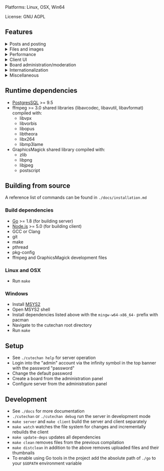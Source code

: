 Platforms: Linux, OSX, Win64

License: GNU AGPL

## Features

<details><summary>Posts and posting</summary>

- Character by character post updates
- Hovering quick reply for post authoring
- Dice roll, coin flip and eightball commands
- Desktop notifications  and "(You)" links on quote
- Post link hover previews, including cross-thread
- Inline post link expansion
- Optional relative post timestamps
- Non-temporal and recursive post linking
- No posts per thread or threads per board limit
- Forced anonymity display mode
- Post hiding
- Option to display only the last 100 posts in a thread
- Optional automatic deletion of unused threads and boards
- Automatic URL linkification
- Automatic intelligent quoting of selected text, when quoting a post
- Live programming code tags with syntax highlighting
- Automatic open post recovery after a disconnect
- Toggleable non-live post creation
- Keyboard post navigation
- Explicitly visible sage
- Responsive seen post detection

</details>

<details><summary>Files and images</summary>

- JPEG, PNG, APNG, WEBM, MP3, MP4, OGG, PDF, ZIP, 7Z, TAR.GZ and TAR.XZ are supported
- Transparent PNG and GIF thumbnails
- Configurable size limits
- Inbuilt reverse image search
- No file is ever thumbnailed or stored twice, reducing server load and disk space usage
- Any file already present on the server is "uploaded and thumbnailed" instantly
- Title metadata extraction
- Gallery mode

</details>

<details><summary>Performance</summary>

- Low memory and CPU usage
- No frameworks and optimized code on both client and server
- File upload processing written in C with GraphicsMagick and ffmpeg
- Inbuilt custom multi-level LRU cache

</details>

<details><summary>Client UI</summary>

- Works with all modern and most outdated browsers (such as PaleMoon)
- Works with JavaScript disabled browsers
- Multiple themes
- Custom user-set backgrounds and CSS
- Mascots
- Configurable keyboard shortcuts
- Work mode aka Boss key
- Customisable top banner board link list
- Optional animated GIF thumbnails
- Settings export/import to/from JSON file

</details>

<details><summary>Board administration/moderation</summary>

- Support for both centralized and 8chan-style board ownership
- Global admin -> users notification system
- User board creation and configuration panels
- 4 tier staff system
- Board-level and global bans
- Transparent post deletion
- Viewing of all post made by same IP
- Option to disable search indexing on board
- Sticky threads
- Public ban list
- Public moderation log

</details>

<details><summary>Internationalization</summary>

- Client almost entirely localized in multiple languages
- More languages can be added by editing simple JSON files

</details>

<details><summary>Miscellaneous</summary>

- Documented public JSON API
- Optional R/a/dio Now Playing banner
- Synchronized time counters (for group watching sessions and such)
- Thread-level connected unique IP counter
- Internal captcha system

</details>

## Runtime dependencies
* [PostgresSQL](https://www.postgresql.org/download/) >= 9.5
* ffmpeg >= 3.0 shared libraries (libavcodec, libavutil, libavformat) compiled with:
    * libvpx
    * libvorbis
    * libopus
    * libtheora
    * libx264
    * libmp3lame
* GraphicsMagick shared library compiled with:
    * zlib
    * libpng
    * libjpeg
    * postscript

## Building from source
A reference list of commands can be found in `./docs/installation.md`

### Build dependencies
* [Go](https://golang.org/doc/install) >= 1.8 (for building server)
* [Node.js](https://nodejs.org) >= 5.0 (for building client)
* GCC or Clang
* git
* make
* pthread
* pkg-config
* ffmpeg and GraphicsMagick development files

### Linux and OSX
* Run `make`

### Windows
* Install [MSYS2](https://sourceforge.net/projects/msys2/)
* Open MSYS2 shell
* Install dependencies listed above with the `mingw-w64-x86_64-` prefix with
pacman
* Navigate to the cutechan root directory
* Run `make`

## Setup
* See `./cutechan help` for server operation
* Login into the "admin" account via the infinity symbol in the top banner with
the password "password"
* Change the default password
* Create a board from the administration panel
* Configure server from the administration panel

## Development
* See `./docs` for more documentation
* `./cutechan` or `./cutechan debug` run the server in development mode
* `make server` and `make client` build the server and client separately
* `make watch` watches the file system for changes and incrementally rebuilds
the client
* `make update-deps` updates all dependencies
* `make clean` removes files from the previous compilation
* `make distclean` in addition to the above removes uploaded files and their
thumbnails
* To enable using Go tools in the project add the absolute path of `./go` to
your `$GOPATH` environment variable

